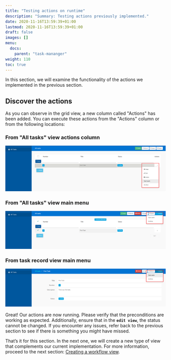 ```yaml
---
title: "Testing actions on runtime"
description: "Summary: Testing actions previously implemented."
date: 2020-11-16T13:59:39+01:00
lastmod: 2020-11-16T13:59:39+01:00
draft: false
images: []
menu:
  docs:
    parent: "task-mananger"
weight: 110
toc: true
---
```

In this section, we will examine the functionality of the actions we implemented in the previous section.

## Discover the actions

As you can observe in the grid view, a new column called "Actions" has been added. You can execute these actions from the "Actions" column or from the following locations:

### From "All tasks" view actions column

![Actions Column](/images/vendor/task-mananger/testing-actions/t.png)

### From "All tasks" view main menu

![All tasks main menu actions](/images/vendor/task-mananger/testing-actions/tt.png)

### From task record view main menu

![Task record main menu actions](/images/vendor/task-mananger/testing-actions/ttt.png)

Great! Our actions are now running. Please verify that the preconditions are working as expected. Additionally, ensure that in the **`edit view`**, the status cannot be changed. If you encounter any issues, refer back to the previous section to see if there is something you might have missed.

That’s it for this section. In the next one, we will create a new type of view that complements our current implementation. For more information, proceed to the next section: [Creating a workflow view](/getting-started/getting/first-steps/task-mananger/creatingworkflow/).